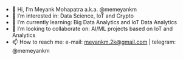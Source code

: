 - 👋 Hi, I’m Meyank Mohapatra a.k.a. @memeyankm
- 👀 I’m interested in: Data Science, IoT and Crypto
- 🌱 I’m currently learning: Big Data Analytics and IoT Data Analytics
- 💞️ I’m looking to collaborate on: AI/ML projects based on IoT and Analytics
- 📫 How to reach me: e-mail: meyankm.2k@gmail.com | telegram: @memeyankm

<!---
memeyankm/memeyankm is a ✨ special ✨ repository because its `README.md` (this file) appears on your GitHub profile.
You can click the Preview link to take a look at your changes.
--->
